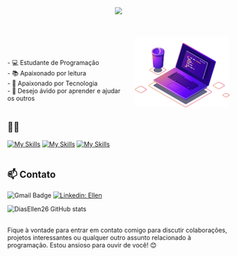 <div style="display: flex; margin-center; justify-content: center;height: 50px; width: auto; ">
<img src="https://text.media.giphy.com/v1/media/giphy.gif?token=eyJhbGciOiJIUzI1NiIsInR5cCI6IkpXVCJ9.eyJrZXkiOiJwcm9kLTIwMjAtMDQtMjIiLCJzdHlsZSI6InByZXNzc3RhcnQiLCJ0ZXh0IjoiUmVuYXRvIiwiaWF0IjoxNzE5OTQ4MzU3fQ.WKkn3GkVJ8wYEWWz4rlWT3_SiwVFDSRS1R7VasBJLXI";>
</div>

<br>
<div style="display: flex; align-items: center;">
    <div style="flex: 1;">
        <br><br>
        - 💻 Estudante de Programação<br>
        - 📚 Apaixonado por leitura<br>
        - 🌱 Apaixonado por Tecnologia<br>
        - 👥 Desejo ávido por aprender e ajudar os outros    
    </div>
    <div style="margin-left: 20px;">
        <img src="Purple Computer.png" alt="Descrição da Imagem" style="height: 160px; width: auto;">
    </div>
</div>


## 👨‍💻
[![My Skills](https://skillicons.dev/icons?i=java,maven)](https://skillicons.dev)
[![My Skills](https://skillicons.dev/icons?i=jenkins)](https://skillicons.dev)
[![My Skills](https://skillicons.dev/icons?i=git,github,idea,gitlab)](https://skillicons.dev)<br><br>

## 📫 Contato

![Gmail Badge](https://img.shields.io/badge/-renatodepsf-006bed?style=flat-square&logo=Gmail&logoColor=white&link=mailto:renatodepsf@gmail.com)
[![Linkedin: Ellen](https://img.shields.io/badge/-renatofernandes-blue?style=flat-square&logo=Linkedin&logoColor=white)](https://www.linkedin.com/in/renato-fernandes-9747111b2/)


![DiasEllen26 GitHub stats](https://github-readme-stats.vercel.app/api?username=renatodepsf&show_icons=true&theme=dracula) <br><br>

Fique à vontade para entrar em contato comigo para discutir colaborações, projetos interessantes ou qualquer outro assunto relacionado à programação. Estou ansioso para ouvir de você! 😊
